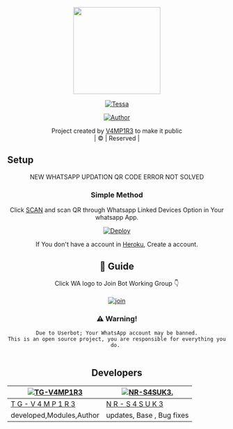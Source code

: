 
<div align="center">
  <img border-radius: 15px src="https://telegra.ph/file/4cbcc22151697f6dfb3d0.jpg/u/83164448?v=4" width="200" height="200"/>
  <p align="center">
<a href="#"><img title="Tessa" src="https://img.shields.io/badge/Tessa-green?colorA=%23ff0000&colorB=%23017e40&style=for-the-badge"></a>
</p>
  <p align="center">
<a href="https://github.com/TG-V4MP1R3"><img title="Author" src="https://img.shields.io/badge/Author-V4MP1R3-dqz?color=blue&style=for-the-badge&logo=whatsapp"></a>
</p>
</div>
<p align="center">
Project created by <a href="https://github.com/V4MP1R3">V4MP1R3</a> to make it public
    <br>
       | © |
        Reserved |
    <br> 

 ## Setup
<div align="center">
  
 NEW WHATSAPP UPDATION QR CODE ERROR NOT SOLVED

  ### Simple Method
  
Click [SCAN](https://early-pie-production.up.railway.app/qr) and scan QR through Whatsapp Linked Devices Option in Your whatsapp App.
  
[![Deploy](https://www.herokucdn.com/deploy/button.svg)](https://heroku.com/deploy?template=https://github.com/TG-V4MP1R3/Tessa-Whatsapp-Bot)   
  
 If You don't have a account in [Heroku](https://signup.heroku.com/), Create a account.

<!--
[![Run on Repl.it](https://replit.com/badge/github/lyfe00011/whatsapp-bot)](https://replit.com/@Nightbot2O/baileys-qr)

[![Deploy](https://www.herokucdn.com/deploy/button.svg)](https://heroku.com/deploy?template=https://github.com/lyfe00011/whatsapp-bot) -->
  
  
## 📢 Guide
Click WA logo to Join Bot Working Group 👇
    <br>
<br>
  [![join](https://github.com/Alien-alfa/PublicBot/blob/main/wlogo.svg.png)](https://chat.whatsapp.com/BT0nNPBthyFI)
  <div align="center">
    
### ⚠️ Warning! 
```
Due to Userbot; Your WhatsApp account may be banned.
This is an open source project, you are responsible for everything you do. 
  
```
  
  ##  Developers
  <div align="center">
  
| [![TG-V4MP1R3](https://github.com/TG-V4MP1R3.png?size=200)](https://github.com/TG-V4MP1R3) |[![NR-S4SUK3.](https://github.com/NR-S4SUK3.png?size=200)](https://github.com/NR-S4SUK3) |
|----|----|
| [T G - V 4 M P 1 R 3](https://github.com/TG-V4MP1R3) | [N R - S 4 S U K 3](https://github.com/NR-S4SUK3) | 
|    developed,Modules,Author  |      updates, Base , Bug fixes   |
